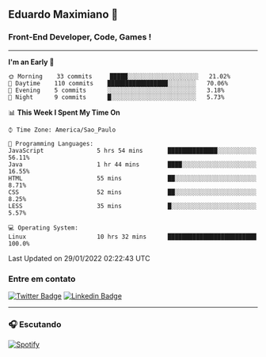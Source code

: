 ## Eduardo Maximiano 👋

### Front-End Developer, Code, Games !

---

<!--START_SECTION:waka-->
**I'm an Early 🐤** 

```text
🌞 Morning    33 commits     █████░░░░░░░░░░░░░░░░░░░░   21.02% 
🌆 Daytime    110 commits    █████████████████░░░░░░░░   70.06% 
🌃 Evening    5 commits      ░░░░░░░░░░░░░░░░░░░░░░░░░   3.18% 
🌙 Night      9 commits      █░░░░░░░░░░░░░░░░░░░░░░░░   5.73%

```


📊 **This Week I Spent My Time On** 

```text
⌚︎ Time Zone: America/Sao_Paulo

💬 Programming Languages: 
JavaScript               5 hrs 54 mins       ██████████████░░░░░░░░░░░   56.11% 
Java                     1 hr 44 mins        ████░░░░░░░░░░░░░░░░░░░░░   16.55% 
HTML                     55 mins             ██░░░░░░░░░░░░░░░░░░░░░░░   8.71% 
CSS                      52 mins             ██░░░░░░░░░░░░░░░░░░░░░░░   8.25% 
LESS                     35 mins             █░░░░░░░░░░░░░░░░░░░░░░░░   5.57%

💻 Operating System: 
Linux                    10 hrs 32 mins      █████████████████████████   100.0%

```


 Last Updated on 29/01/2022 02:22:43 UTC
<!--END_SECTION:waka-->

### Entre em contato

[![Twitter Badge](https://img.shields.io/badge/-@edmaxi-1ca0f1?style=flat-square&labelColor=1ca0f1&logo=twitter&logoColor=white&link=https://twitter.com/edmaxi)](https://twitter.com/edmaxi)
[![Linkedin Badge](https://img.shields.io/badge/-Eduardo_Maximiano-0077B5?style=flat-square&logo=Linkedin&logoColor=white&link=https://www.linkedin.com/in/maximiano-eduardo)](https://www.linkedin.com/in/maximiano-eduardo)

---

### 🎧 Escutando
[![Spotify](https://novatorem-sandy.vercel.app/api/spotify)](https://open.spotify.com/user/comgigo)
